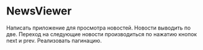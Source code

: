 # NewsViewer
Написать приложение для просмотра новостей. Новости выводить по две.  Переход на следующие новости производиться по нажатию кнопок next и prev. Реализовать пагинацию.
